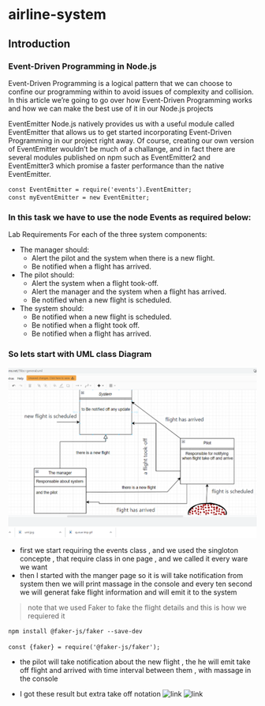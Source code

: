 # airline-system
## Introduction 
### Event-Driven Programming in Node.js
Event-Driven Programming is a logical pattern that we can choose to confine our programming within to avoid issues of complexity and collision. In this article we’re going to go over how Event-Driven Programming works and how we can make the best use of it in our Node.js projects

EventEmitter Node.js natively provides us with a useful module called EventEmitter that allows us to get started incorporating Event-Driven Programming in our project right away. Of course, creating our own version of EventEmitter wouldn’t be much of a challange, and in fact there are several modules published on npm such as EventEmitter2 and EventEmitter3 which promise a faster performance than the native EventEmitter.
````
const EventEmitter = require('events').EventEmitter;
const myEventEmitter = new EventEmitter;
````
### In this task we have to use the node Events as required below:

Lab Requirements
For each of the three system components:
 * The manager should:
    * Alert the pilot and the system when there is a new flight.
    * Be notified when a flight has arrived.
* The pilot should:
   * Alert the system when a flight took-off.
    * Alert the manager and the system when a flight has arrived.
    * Be notified when a new flight is scheduled.
* The system should:
    * Be notified when a new flight is scheduled.
    * Be notified when a flight took off.
    * Be notified when a flight has arrived.

### So lets start with UML class Diagram
![link](./image/Screenshot%20(314).png)

* first we start requiring the events class , and we used the singloton concepte , that require class in one page , and we called it every ware we want 
* then I started with the manger page so it is will take notification from system then we will print massage in the console and every ten second we will generat fake flight information and will emit it to the system 
> note that we used Faker to fake the flight details and this is how we requiered it 
```
npm install @faker-js/faker --save-dev

const {faker} = require('@faker-js/faker');
````
* the pilot will take notification about the new flight , the he will emit take off flight and arrived with time interval between them , with massage in the console 

* I got these result but extra take off notation 
![link](./image/Screenshot%20(315).png)
![link](./image/Screenshot%20(316).png)




